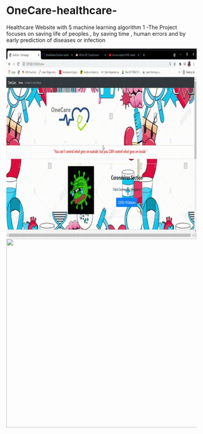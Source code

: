 # OneCare-healthcare-
Healthcare Website with 5 machine learning algorithm
1 -The Project focuses on saving life of peoples , by saving time , human errors and by early prediction of diseases or infection

 <img src="/OneCare - Homepage - Google Chrome 2021-04-26 15-41-08.gif" width="700" height="500" />

 <img src="/OneCare - Homepage - Google Chrome 2021-04-26 15-11-54 (1).gif" width="700" height="500" />
